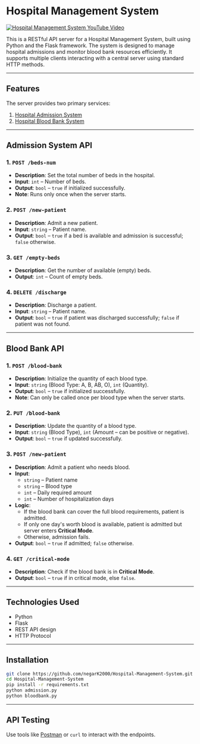 # Hospital Management System

[![Hospital Management System YouTube Video](https://img.youtube.com/vi/hptyr16E050/0.jpg)](https://www.youtube.com/watch?v=hptyr16E050)

This is a RESTful API server for a Hospital Management System, built using Python and the Flask framework. The system is designed to manage hospital admissions and monitor blood bank resources efficiently. It supports multiple clients interacting with a central server using standard HTTP methods.

---

## Features

The server provides two primary services:

1. [Hospital Admission System](#admission-system-api)
2. [Hospital Blood Bank System](#blood-bank-api)

---

## Admission System API

### 1. `POST /beds-num`

- **Description**: Set the total number of beds in the hospital.
- **Input**: `int` – Number of beds.
- **Output**: `bool` – `true` if initialized successfully.
- **Note**: Runs only once when the server starts.

### 2. `POST /new-patient`

- **Description**: Admit a new patient.
- **Input**: `string` – Patient name.
- **Output**: `bool` – `true` if a bed is available and admission is successful; `false` otherwise.

### 3. `GET /empty-beds`

- **Description**: Get the number of available (empty) beds.
- **Output**: `int` – Count of empty beds.

### 4. `DELETE /discharge`

- **Description**: Discharge a patient.
- **Input**: `string` – Patient name.
- **Output**: `bool` – `true` if patient was discharged successfully; `false` if patient was not found.

---

## Blood Bank API

### 1. `POST /blood-bank`

- **Description**: Initialize the quantity of each blood type.
- **Input**: `string` (Blood Type: A, B, AB, O), `int` (Quantity).
- **Output**: `bool` – `true` if initialized successfully.
- **Note**: Can only be called once per blood type when the server starts.

### 2. `PUT /blood-bank`

- **Description**: Update the quantity of a blood type.
- **Input**: `string` (Blood Type), `int` (Amount – can be positive or negative).
- **Output**: `bool` – `true` if updated successfully.

### 3. `POST /new-patient`

- **Description**: Admit a patient who needs blood.
- **Input**:
  - `string` – Patient name
  - `string` – Blood type
  - `int` – Daily required amount
  - `int` – Number of hospitalization days
- **Logic**:
  - If the blood bank can cover the full blood requirements, patient is admitted.
  - If only one day's worth blood is available, patient is admitted but server enters **Critical Mode**.
  - Otherwise, admission fails.
- **Output**: `bool` – `true` if admitted; `false` otherwise.

### 4. `GET /critical-mode`

- **Description**: Check if the blood bank is in **Critical Mode**.
- **Output**: `bool` – `true` if in critical mode, else `false`.

---

## Technologies Used

- Python
- Flask
- REST API design
- HTTP Protocol

---

## Installation

```bash
git clone https://github.com/negarK2000/Hospital-Management-System.git
cd Hospital-Management-System
pip install -r requirements.txt
python admission.py
python bloodbank.py
```

---

## API Testing

Use tools like [Postman](https://www.postman.com/) or `curl` to interact with the endpoints.
